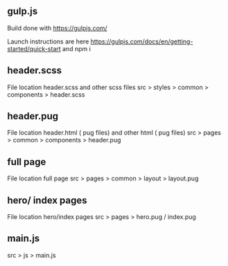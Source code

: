 ## gulp.js
Build done with https://gulpjs.com/

Launch instructions are here https://gulpjs.com/docs/en/getting-started/quick-start
and npm i

## header.scss 

File location header.scss and other scss files 
src > styles > common > components > header.scss

## header.pug
File location header.html ( pug files) and other html ( pug files)
src > pages > common > components > header.pug

## full page
File location full page
src > pages > common > layout > layout.pug

## hero/ index pages
File location hero/index pages
src > pages > hero.pug / index.pug

## main.js
src > js > main.js
